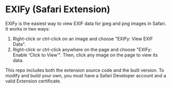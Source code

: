 EXIFy (Safari Extension)
===============================

EXIFy is the easiest way to view EXIF data for jpeg and png images in Safari. It works in two ways:

1. Right-click or ctrl-click on an image and choose "EXIFy: View EXIF Data".
2. Right-click or ctrl-click anywhere on the page and choose "EXIFy: Enable 'Click to View'". Then, click any image on the page to view its data.

This repo includes both the extension source code and the built version. To modify and build your own, you must have a Safari Developer account and a valid Extension certificate.
